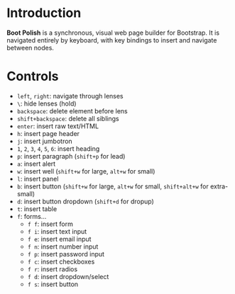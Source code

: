 # Introduction

**Boot Polish** is a synchronous, visual web page builder for Bootstrap.  It is navigated entirely by keyboard, with key bindings to insert and navigate between nodes.

# Controls

* `left`, `right`: navigate through lenses
* `\`: hide lenses (hold)
* `backspace`: delete element before lens
* `shift+backspace`: delete all siblings
* `enter`: insert raw text/HTML
* `h`: insert page header
* `j`: insert jumbotron
* `1`, `2`, `3`, `4`, `5`, `6`: insert heading
* `p`: insert paragraph (`shift+p` for lead)
* `a`: insert alert
* `w`: insert well (`shift+w` for large, `alt+w` for small)
* `l`: insert panel
* `b`: insert button (`shift+w` for large, `alt+w` for small, `shift+alt+w` for extra-small)
* `d`: insert button dropdown (`shift+d` for dropup)
* `t`: insert table
* `f`: forms...
  - `f f`: insert form
  - `f i`: insert text input
  - `f e`: insert email input
  - `f n`: insert number input
  - `f p`: insert password input
  - `f c`: insert checkboxes
  - `f r`: insert radios
  - `f d`: insert dropdown/select
  - `f s`: insert button

